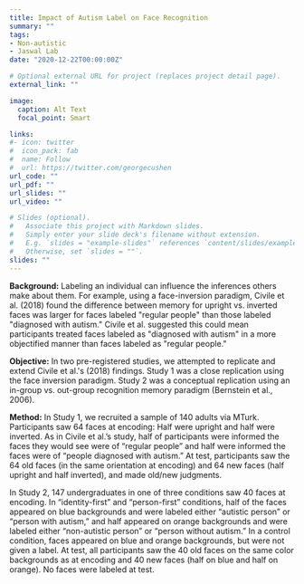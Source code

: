```yaml
---
title: Impact of Autism Label on Face Recognition
summary: ""
tags:
- Non-autistic
- Jaswal Lab
date: "2020-12-22T00:00:00Z"

# Optional external URL for project (replaces project detail page).
external_link: ""

image:
  caption: Alt Text
  focal_point: Smart

links:
#- icon: twitter
#  icon_pack: fab
#  name: Follow
#  url: https://twitter.com/georgecushen
url_code: ""
url_pdf: ""
url_slides: ""
url_video: ""

# Slides (optional).
#   Associate this project with Markdown slides.
#   Simply enter your slide deck's filename without extension.
#   E.g. `slides = "example-slides"` references `content/slides/example-slides.md`.
#   Otherwise, set `slides = ""`.
slides: ""
---
```

**Background:**
Labeling an individual can influence the inferences others make about them. For example, using a face-inversion paradigm, Civile et al. (2018) found the difference between memory for upright vs. inverted faces was larger for faces labeled "regular people" than those labeled "diagnosed with autism." Civile et al. suggested this could mean participants treated faces labeled as "diagnosed with autism" in a more objectified manner than faces labeled as "regular people." 

**Objective:**
In two pre-registered studies, we attempted to replicate and extend Civile et al.'s (2018) findings. Study 1 was a close replication using the face inversion paradigm. Study 2 was a conceptual replication using an in-group vs. out-group recognition memory paradigm (Bernstein et al., 2006).

**Method:**
In Study 1, we recruited a sample of 140 adults via MTurk. Participants saw 64 faces at encoding: Half were upright and half were inverted. As in Civile et al.’s study, half of participants were informed the faces they would see were of “regular people” and half were informed the faces were of “people diagnosed with autism.” At test, participants saw the 64 old faces (in the same orientation at encoding) and 64 new faces (half upright and half inverted), and made old/new judgments. 

In Study 2, 147 undergraduates in one of three conditions saw 40 faces at encoding. In “identity-first” and “person-first” conditions, half of the faces appeared on blue backgrounds and were labeled either “autistic person” or “person with autism,” and half appeared on orange backgrounds and were labeled either “non-autistic person” or “person without autism.” In a control condition, faces appeared on blue and orange backgrounds, but were not given a label. At test, all participants saw the 40 old faces on the same color backgrounds as at encoding and 40 new faces (half on blue and half on orange). No faces were labeled at test. 